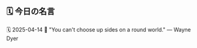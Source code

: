 ## 🗓️ 今日の名言

<!--START_SECTION:quote-->
🗓️ 2025-04-14
💬 "You can't choose up sides on a round world." — Wayne Dyer
<!--END_SECTION:quote-->

